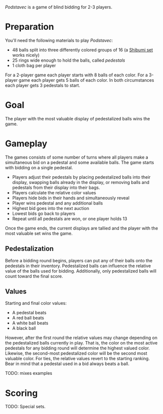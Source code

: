 *Podstavec* is a game of blind bidding for 2-3 players.

Preparation
===========

You'll need the following materials to play *Podstavec*:

 * 48 balls split into three differently colored groups of 16 (a [Shibumi set](http://boardgamegeek.com/boardgame/135270/shibumi) works nicely)
 * 25 rings wide enough to hold the balls, called *pedestals*
 * 1 cloth bag per player
 
 For a 2-player game each player starts with 8 balls of each color.  For a 3-player game each player gets 5 balls of each color.  In both circumstances each player gets 3 pedestals to start.

Goal
====

The player with the most valuable display of pedestalized balls wins the game.

Gameplay
========

The games consists of some number of turns where all players make a simultaneous bid on a pedestal and some available balls. The game starts with bidding on a single pedestal.

 * Players adjust their pedestals by placing pedestalized balls 
   into their display, swapping balls already in the display, or
   removing balls and pedestals from their display into their bags.
 * Players calculate the relative color values
 * Players hide bids in their hands and simultaneously reveal
 * Player wins pedestal and any additional balls
 * Highest bid goes into the next auction
 * Lowest bids go back to players
 * Repeat until all pedestals are won, or one player holds 13
 
Once the game ends, the current displays are tallied and the player with the most valuable set wins the game.

Pedestalization
---------------

Before a bidding round begins, players can put any of their balls onto the pedestals in their inventory.  Pedestalized balls can influence the relative value of the balls used for bidding.  Additionally, only pedestalized balls will count toward the final score.  

Values
------

Starting and final color values:

 * A pedestal beats 
 * A red ball beats
 * A white ball beats
 * A black ball

However, after the first round the relative values may change depending on the pedestalized balls currently in play.  That is, the color on the most active pedestals for any bidding round will determine the highest valued color.  Likewise, the second-most pedestalized color will be the second most valuable color.  For ties, the relative values revert to the starting ranking.  Bear in mind that a pedestal used in a bid always beats a ball.

TODO: mixes examples

Scoring
=======

TODO: Special sets.
